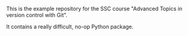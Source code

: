 This is the example repository for the SSC course "Advanced Topics in version control with Git".

It contains a really difficult, no-op Python package.
